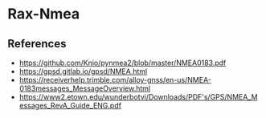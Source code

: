 # Rax-Nmea

## References

* <https://github.com/Knio/pynmea2/blob/master/NMEA0183.pdf>
* <https://gpsd.gitlab.io/gpsd/NMEA.html>
* <https://receiverhelp.trimble.com/alloy-gnss/en-us/NMEA-0183messages_MessageOverview.html>
* <https://www2.etown.edu/wunderbotvi/Downloads/PDF's/GPS/NMEA_Messages_RevA_Guide_ENG.pdf>

